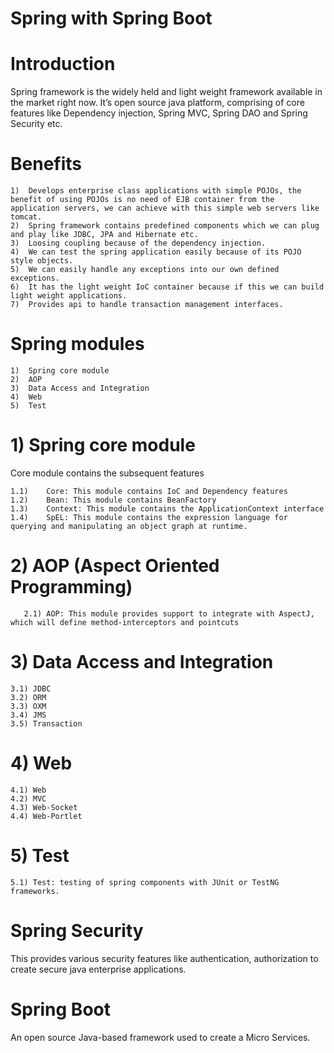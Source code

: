 # Spring with Spring Boot
# Introduction
Spring framework is the widely held and light weight framework available in the market right now.
It’s open source java platform, comprising of core features like Dependency injection, Spring MVC, Spring DAO and Spring Security etc.
# Benefits

	1)	Develops enterprise class applications with simple POJOs, the benefit of using POJOs is no need of EJB container from the application servers, we can achieve with this simple web servers like tomcat.
	2)	Spring framework contains predefined components which we can plug and play like JDBC, JPA and Hibernate etc.
	3)	Loosing coupling because of the dependency injection.
	4)	We can test the spring application easily because of its POJO style objects.
	5)	We can easily handle any exceptions into our own defined exceptions.
	6)	It has the light weight IoC container because if this we can build light weight applications.
	7)	Provides api to handle transaction management interfaces.
# Spring modules

	1)	Spring core module
	2)	AOP
	3)	Data Access and Integration
	4)	Web
	5)	Test
# 1) Spring core module
Core module contains the subsequent features

	1.1)	Core: This module contains IoC and Dependency features
	1.2)	Bean: This module contains BeanFactory
	1.3)	Context: This module contains the ApplicationContext interface
	1.4)	SpEL: This module contains the expression language for querying and manipulating an object graph at runtime.
# 2) AOP (Aspect Oriented Programming)

       2.1) AOP: This module provides support to integrate with AspectJ, which will define method-interceptors and pointcuts
# 3) Data Access and Integration

	3.1) JDBC
	3.2) ORM
	3.3) OXM
	3.4) JMS
	3.5) Transaction
# 4) Web

	4.1) Web
	4.2) MVC
	4.3) Web-Socket
	4.4) Web-Portlet
# 5) Test

	5.1) Test: testing of spring components with JUnit or TestNG frameworks.
# Spring Security
This provides various security features like authentication, authorization to create secure java enterprise applications.
# Spring Boot
An open source Java-based framework used to create a Micro Services.

